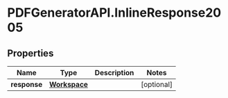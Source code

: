# PDFGeneratorAPI.InlineResponse2005

## Properties

Name | Type | Description | Notes
------------ | ------------- | ------------- | -------------
**response** | [**Workspace**](Workspace.md) |  | [optional] 


